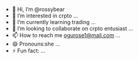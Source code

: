 - 👋 Hi, I’m @rossybear
- 👀 I’m interested in crpto ...
- 🌱 I’m currently learning trading ...
- 💞️ I’m looking to collaborate on crpto entusiast ...
- 📫 How to reach me ogurose1@mail.com ...
- 😄 Pronouns:she ...
- ⚡ Fun fact: ...

<!---
rossybear/rossybear is a ✨ special ✨ repository because its `README.md` (this file) appears on your GitHub profile.
You can click the Preview link to take a look at your changes.
--->
